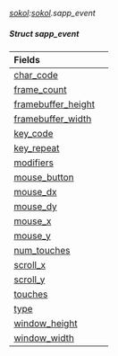 _[sokol](../../modules/sokol/sokol-module.md):[sokol](../../modules/sokol/sokol-module.md).sapp\_event_
##### Struct sapp\_event

| Fields | |
|:---|:---|
| [char\_code](sokol-sapp_event-char_code.md) |  |
| [frame\_count](sokol-sapp_event-frame_count.md) |  |
| [framebuffer\_height](sokol-sapp_event-framebuffer_height.md) |  |
| [framebuffer\_width](sokol-sapp_event-framebuffer_width.md) |  |
| [key\_code](sokol-sapp_event-key_code.md) |  |
| [key\_repeat](sokol-sapp_event-key_repeat.md) |  |
| [modifiers](sokol-sapp_event-modifiers.md) |  |
| [mouse\_button](sokol-sapp_event-mouse_button.md) |  |
| [mouse\_dx](sokol-sapp_event-mouse_dx.md) |  |
| [mouse\_dy](sokol-sapp_event-mouse_dy.md) |  |
| [mouse\_x](sokol-sapp_event-mouse_x.md) |  |
| [mouse\_y](sokol-sapp_event-mouse_y.md) |  |
| [num\_touches](sokol-sapp_event-num_touches.md) |  |
| [scroll\_x](sokol-sapp_event-scroll_x.md) |  |
| [scroll\_y](sokol-sapp_event-scroll_y.md) |  |
| [touches](sokol-sapp_event-touches.md) |  |
| [type](sokol-sapp_event-type.md) |  |
| [window\_height](sokol-sapp_event-window_height.md) |  |
| [window\_width](sokol-sapp_event-window_width.md) |  |
